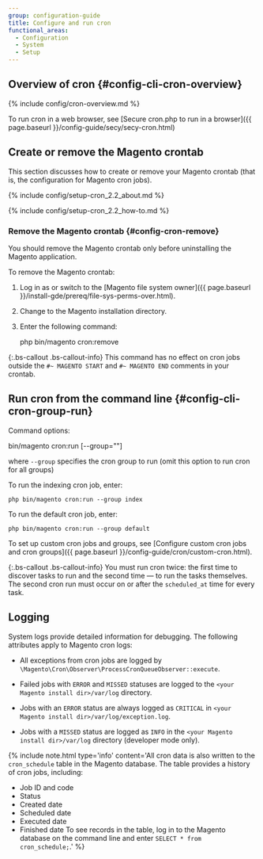 ```yaml
---
group: configuration-guide
title: Configure and run cron
functional_areas:
  - Configuration
  - System
  - Setup
---
```


## Overview of cron {#config-cli-cron-overview}
{% include config/cron-overview.md %}

To run cron in a web browser, see [Secure cron.php to run in a browser]({{ page.baseurl }}/config-guide/secy/secy-cron.html)

## Create or remove the Magento crontab

This section discusses how to create or remove your Magento crontab (that is, the configuration for Magento cron jobs).

{% include config/setup-cron_2.2_about.md %}

{% include config/setup-cron_2.2_how-to.md %}

### Remove the Magento crontab {#config-cron-remove}

You should remove the Magento crontab only before uninstalling the Magento application.

To remove the Magento crontab:

1.  Log in as or switch to the [Magento file system owner]({{ page.baseurl }}/install-gde/prereq/file-sys-perms-over.html).
2.  Change to the Magento installation directory.
3.  Enter the following command:

      php bin/magento cron:remove

{:.bs-callout .bs-callout-info}
This command has no effect on cron jobs outside the `#~ MAGENTO START` and `#~ MAGENTO END` comments in your crontab.

## Run cron from the command line {#config-cli-cron-group-run}

Command options:

  bin/magento cron:run [--group="<cron group name>"]

where `--group` specifies the cron group to run (omit this option to run cron for all groups)

To run the indexing cron job, enter:

`php bin/magento cron:run --group index`


To run the default cron job, enter:

`php bin/magento cron:run --group default`


To set up custom cron jobs and groups, see [Configure custom cron jobs and cron groups]({{ page.baseurl }}/config-guide/cron/custom-cron.html).

{:.bs-callout .bs-callout-info}
You must run cron twice: the first time to discover tasks to run and the second time — to run the tasks themselves. The second cron run must occur on or after the `scheduled_at` time for every task.

## Logging

System logs provide detailed information for debugging. The following attributes apply to Magento cron logs:

-   All exceptions from cron jobs are logged by `\Magento\Cron\Observer\ProcessCronQueueObserver::execute`.

-   Failed jobs with `ERROR` and `MISSED` statuses are logged to the `<your Magento install dir>/var/log` directory.

-   Jobs with an `ERROR` status are always logged as `CRITICAL` in `<your Magento install dir>/var/log/exception.log`.

-   Jobs with a `MISSED` status are logged as `INFO` in the `<your Magento install dir>/var/log` directory (developer mode only).

{%
include note.html
type='info'
content='All cron data is also written to the `cron_schedule` table in the Magento database. The table provides a history of cron jobs, including:
-   Job ID and code
-   Status
-   Created date
-   Scheduled date
-   Executed date
-   Finished date
To see records in the table, log in to the Magento database on the command line and enter `SELECT * from cron_schedule;`.'
%}
